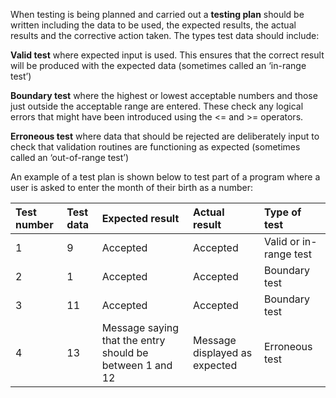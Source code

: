 When testing is being planned and carried out a **testing plan** should be written including the data to be used, the expected results, the actual results and the corrective action taken.
The types test data should include:

**Valid test** where expected input is used. This ensures that the correct result will be produced with the expected data (sometimes called an ‘in-range test’)

**Boundary test** where the highest or lowest acceptable numbers and those just outside the acceptable range are entered. These check any logical errors that might have been introduced using the <= and >= operators.

**Erroneous test** where data that should be rejected are deliberately input to check that validation routines are functioning as expected (sometimes called an ‘out-of-range test’)

An example of a test plan is shown below to test part of a program where a user is asked to enter the month of their birth as a number:

|Test number  | Test data| Expected result| Actual result| Type of test|
| :------ | :----------- |:----------- |:----------- |:----------- |
| 1 | 9 |Accepted |Accepted |Valid or in-range test |
| 2 | 1 |Accepted |Accepted |Boundary test |
| 3 | 11 |Accepted |Accepted |Boundary test |
| 4 | 13 |Message saying that the entry should be between 1 and 12 |Message displayed as expected |Erroneous test|
